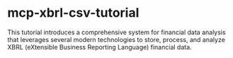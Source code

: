 # mcp-xbrl-csv-tutorial
This tutorial introduces a comprehensive system for financial data analysis that leverages several modern technologies to store, process, and analyze XBRL (eXtensible Business Reporting Language) financial data.
